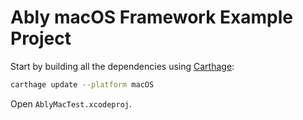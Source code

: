 # Ably macOS Framework Example Project

Start by building all the dependencies using [Carthage](https://github.com/Carthage/Carthage):

```bash
carthage update --platform macOS
```

Open `AblyMacTest.xcodeproj`.
